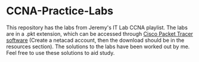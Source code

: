# CCNA-Practice-Labs
This repository has the labs from Jeremy's IT Lab CCNA playlist. The labs are in a .pkt extension, which can be accessed through <a href="https://www.netacad.com/courses/packet-tracer">Cisco Packet Tracer software</a> (Create a netacad account, then the download should be in the resources section). The solutions to the labs have been worked out by me. Feel free to use these solutions to aid study.